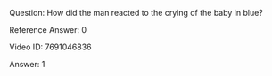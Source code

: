 Question: How did the man reacted to the crying of the baby in blue?

Reference Answer: 0

Video ID: 7691046836

Answer: 1

